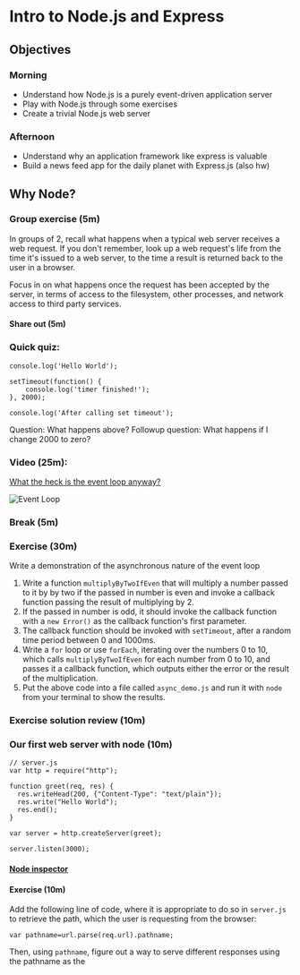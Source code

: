 # Intro to Node.js and Express

## Objectives

### Morning

* Understand how Node.js is a purely event-driven application server
* Play with Node.js through some exercises
* Create a trivial Node.js web server

### Afternoon

* Understand why an application framework like express is valuable 
* Build a news feed app for the daily planet with Express.js (also hw)

## Why Node?

### Group exercise (5m)

In groups of 2, recall what happens when a typical web server receives a
web request. If you don't remember, look up a web request's life from
the time it's issued to a web server, to the time a result is returned
back to the user in a browser. 

Focus in on what happens once the request has been accepted by the
server, in terms of access to the filesystem, other processes, and
network access to third party services.

#### Share out (5m)

### Quick quiz:

```
console.log('Hello World');

setTimeout(function() {
    console.log('timer finished!');
}, 2000);

console.log('After calling set timeout');
```

Question: What happens above?
Followup question: What happens if I change 2000 to zero?

### Video (25m): 
[What the heck is the event loop anyway?](https://www.youtube.com/watch?v=8aGhZQkoFbQ)

![Event Loop](http://i.imgur.com/BGhaUlx.png)

### Break (5m)

### Exercise (30m)

Write a demonstration of the asynchronous nature of the event loop

1. Write a function `multiplyByTwoIfEven` that will multiply a number
   passed to it by by two if the passed in number is even and
   invoke a callback function passing the result of multiplying by 2.
2. If the passed in number is odd, it should invoke the callback
   function with a `new Error()` as the callback function's first
parameter.
3. The callback function should be invoked with `setTimeout`, after a
   random time period between 0 and 1000ms.
4. Write a `for` loop or use `forEach`, iterating over the numbers 0 to 10,
   which calls `multiplyByTwoIfEven` for each number from 0 to 10, and
passes it a callback function, which outputs either the error or the
result of the multiplication.
5. Put the above code into a file called `async_demo.js` and run it with
   `node` from your terminal to show the results.

### Exercise solution review (10m)

### Our first web server with node (10m)

```
// server.js
var http = require("http");

function greet(req, res) {
  res.writeHead(200, {"Content-Type": "text/plain"});
  res.write("Hello World");
  res.end();
}

var server = http.createServer(greet);

server.listen(3000);
```

#### [Node inspector](https://github.com/node-inspector/node-inspector)

#### Exercise (10m)

Add the following line of code, where it is appropriate to do so in 
`server.js` to retrieve the path, which the user is requesting from 
the browser:

`var pathname=url.parse(req.url).pathname;`

Then, using `pathname`, figure out a way to serve different responses
using the pathname as the 
